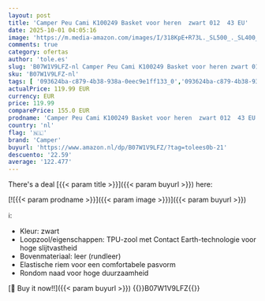 ```yaml
---
layout: post
title: 'Camper Peu Cami K100249 Basket voor heren  zwart 012  43 EU'
date: 2025-10-01 04:05:16
image: 'https://m.media-amazon.com/images/I/318KpE+R73L._SL500_._SL400_.jpg'
comments: true
category: ofertas
author: 'tole.es'
slug: 'B07W1V9LFZ-nl Camper Peu Cami K100249 Basket voor heren zwart 012 43 EU'
sku: 'B07W1V9LFZ-nl'
tags: [ '093624ba-c879-4b38-938a-0eec9e1ff133_0','093624ba-c879-4b38-938a-0eec9e1ff133_3601','Arborist Merchandising Root','Herenmode','Herenschoenen','Klassieke & modieuze herensneakers','Kleding, schoenen & sieraden','Kleding, schoenen en sieraden','New Arrivals','Self Service','Special Features Stores','camper','🇳🇱', ]
actualPrice: 119.99 EUR
currency: EUR
price: 119.99
comparePrice: 155.0 EUR
prodname: 'Camper Peu Cami K100249 Basket voor heren  zwart 012  43 EU'
country: 'nl'
flag: '🇳🇱'
brand: 'Camper'
buyurl: 'https://www.amazon.nl/dp/B07W1V9LFZ/?tag=tolees0b-21'
descuento: '22.59'
average: '122.477'
---
```


There's a deal [{{< param title >}}]({{< param buyurl >}})  here:

[![{{< param prodname >}}]({{< param image >}})]({{< param buyurl >}})

ℹ️:

- Kleur: zwart
- Loopzool/eigenschappen: TPU-zool met Contact Earth-technologie voor hoge slijtvastheid
- Bovenmateriaal: leer (rundleer)
- Elastische riem voor een comfortabele pasvorm
- Rondom naad voor hoge duurzaamheid

[🛒 Buy it now!!]({{< param buyurl >}})
{{<world>}}B07W1V9LFZ{{</world>}}
